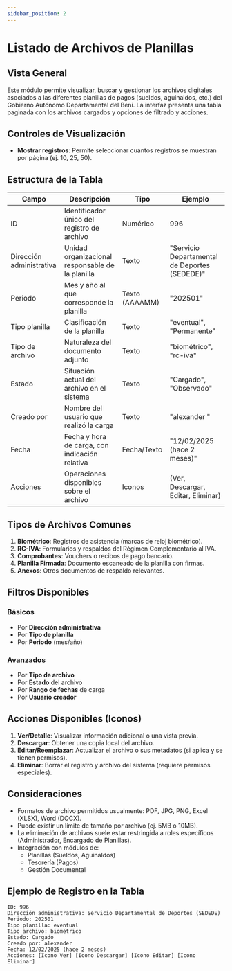 ```yaml
---
sidebar_position: 2
---
```


# Listado de Archivos de Planillas

## Vista General
Este módulo permite visualizar, buscar y gestionar los archivos digitales asociados a las diferentes planillas de pagos (sueldos, aguinaldos, etc.) del Gobierno Autónomo Departamental del Beni. La interfaz presenta una tabla paginada con los archivos cargados y opciones de filtrado y acciones.

## Controles de Visualización
- **Mostrar registros**: Permite seleccionar cuántos registros se muestran por página (ej. 10, 25, 50).

## Estructura de la Tabla

| Campo | Descripción | Tipo | Ejemplo |
|-------|-------------|------|---------|
| ID | Identificador único del registro de archivo | Numérico | 996 |
| Dirección administrativa | Unidad organizacional responsable de la planilla | Texto | "Servicio Departamental de Deportes (SEDEDE)" |
| Periodo | Mes y año al que corresponde la planilla | Texto (AAAAMM) | "202501" |
| Tipo planilla | Clasificación de la planilla | Texto | "eventual", "Permanente" |
| Tipo de archivo | Naturaleza del documento adjunto | Texto | "biométrico", "rc-iva" |
| Estado | Situación actual del archivo en el sistema | Texto | "Cargado", "Observado" |
| Creado por | Nombre del usuario que realizó la carga | Texto | "alexander " |
| Fecha | Fecha y hora de carga, con indicación relativa | Fecha/Texto | "12/02/2025 (hace 2 meses)" |
| Acciones | Operaciones disponibles sobre el archivo | Iconos | (Ver, Descargar, Editar, Eliminar) |

## Tipos de Archivos Comunes

1.  **Biométrico**: Registros de asistencia (marcas de reloj biométrico).
2.  **RC-IVA**: Formularios y respaldos del Régimen Complementario al IVA.
3.  **Comprobantes**: Vouchers o recibos de pago bancario.
4.  **Planilla Firmada**: Documento escaneado de la planilla con firmas.
5.  **Anexos**: Otros documentos de respaldo relevantes.

## Filtros Disponibles

### Básicos
- Por **Dirección administrativa**
- Por **Tipo de planilla**
- Por **Periodo** (mes/año)

### Avanzados
- Por **Tipo de archivo**
- Por **Estado** del archivo
- Por **Rango de fechas** de carga
- Por **Usuario creador**

## Acciones Disponibles (Iconos)

1.  **Ver/Detalle**: Visualizar información adicional o una vista previa.
2.  **Descargar**: Obtener una copia local del archivo.
3.  **Editar/Reemplazar**: Actualizar el archivo o sus metadatos (si aplica y se tienen permisos).
4.  **Eliminar**: Borrar el registro y archivo del sistema (requiere permisos especiales).

## Consideraciones
- Formatos de archivo permitidos usualmente: PDF, JPG, PNG, Excel (XLSX), Word (DOCX).
- Puede existir un límite de tamaño por archivo (ej. 5MB o 10MB).
- La eliminación de archivos suele estar restringida a roles específicos (Administrador, Encargado de Planillas).
- Integración con módulos de:
    - Planillas (Sueldos, Aguinaldos)
    - Tesorería (Pagos)
    - Gestión Documental

## Ejemplo de Registro en la Tabla
```plaintext
ID: 996
Dirección administrativa: Servicio Departamental de Deportes (SEDEDE)
Periodo: 202501
Tipo planilla: eventual
Tipo archivo: biométrico
Estado: Cargado
Creado por: alexander
Fecha: 12/02/2025 (hace 2 meses)
Acciones: [Icono Ver] [Icono Descargar] [Icono Editar] [Icono Eliminar]